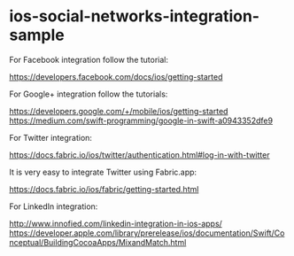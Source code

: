 # ios-social-networks-integration-sample

For Facebook integration follow the tutorial:

https://developers.facebook.com/docs/ios/getting-started

For Google+ integration follow the tutorials:

https://developers.google.com/+/mobile/ios/getting-started
https://medium.com/swift-programming/google-in-swift-a0943352dfe9

For Twitter integration:

https://docs.fabric.io/ios/twitter/authentication.html#log-in-with-twitter

It is very easy to integrate Twitter using Fabric.app:

https://docs.fabric.io/ios/fabric/getting-started.html

For LinkedIn integration:

http://www.innofied.com/linkedin-integration-in-ios-apps/
https://developer.apple.com/library/prerelease/ios/documentation/Swift/Conceptual/BuildingCocoaApps/MixandMatch.html

